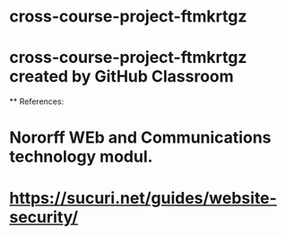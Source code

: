 # cross-course-project-ftmkrtgz
# cross-course-project-ftmkrtgz created by GitHub Classroom
** References: 
# Nororff WEb and Communications technology modul.
# https://sucuri.net/guides/website-security/

